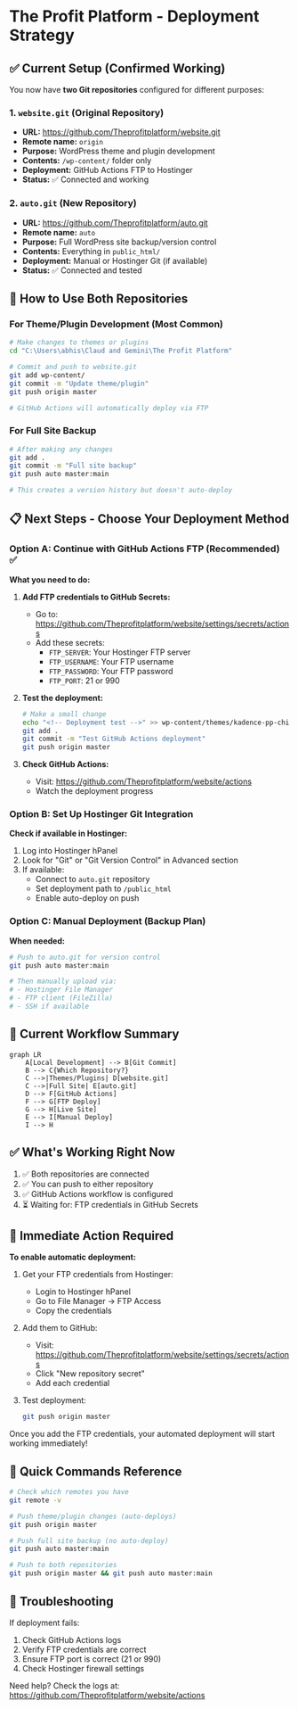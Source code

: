 # The Profit Platform - Deployment Strategy

## ✅ Current Setup (Confirmed Working)

You now have **two Git repositories** configured for different purposes:

### 1. `website.git` (Original Repository)
- **URL:** https://github.com/Theprofitplatform/website.git
- **Remote name:** `origin`
- **Purpose:** WordPress theme and plugin development
- **Contents:** `/wp-content/` folder only
- **Deployment:** GitHub Actions FTP to Hostinger
- **Status:** ✅ Connected and working

### 2. `auto.git` (New Repository)
- **URL:** https://github.com/Theprofitplatform/auto.git
- **Remote name:** `auto`
- **Purpose:** Full WordPress site backup/version control
- **Contents:** Everything in `public_html/`
- **Deployment:** Manual or Hostinger Git (if available)
- **Status:** ✅ Connected and tested

## 🚀 How to Use Both Repositories

### For Theme/Plugin Development (Most Common)
```bash
# Make changes to themes or plugins
cd "C:\Users\abhis\Claud and Gemini\The Profit Platform"

# Commit and push to website.git
git add wp-content/
git commit -m "Update theme/plugin"
git push origin master

# GitHub Actions will automatically deploy via FTP
```

### For Full Site Backup
```bash
# After making any changes
git add .
git commit -m "Full site backup"
git push auto master:main

# This creates a version history but doesn't auto-deploy
```

## 📋 Next Steps - Choose Your Deployment Method

### Option A: Continue with GitHub Actions FTP (Recommended) ✅

**What you need to do:**

1. **Add FTP credentials to GitHub Secrets:**
   - Go to: https://github.com/Theprofitplatform/website/settings/secrets/actions
   - Add these secrets:
     - `FTP_SERVER`: Your Hostinger FTP server
     - `FTP_USERNAME`: Your FTP username
     - `FTP_PASSWORD`: Your FTP password
     - `FTP_PORT`: 21 or 990

2. **Test the deployment:**
   ```bash
   # Make a small change
   echo "<!-- Deployment test -->" >> wp-content/themes/kadence-pp-child/footer.php
   git add .
   git commit -m "Test GitHub Actions deployment"
   git push origin master
   ```

3. **Check GitHub Actions:**
   - Visit: https://github.com/Theprofitplatform/website/actions
   - Watch the deployment progress

### Option B: Set Up Hostinger Git Integration

**Check if available in Hostinger:**

1. Log into Hostinger hPanel
2. Look for "Git" or "Git Version Control" in Advanced section
3. If available:
   - Connect to `auto.git` repository
   - Set deployment path to `/public_html`
   - Enable auto-deploy on push

### Option C: Manual Deployment (Backup Plan)

**When needed:**
```bash
# Push to auto.git for version control
git push auto master:main

# Then manually upload via:
# - Hostinger File Manager
# - FTP client (FileZilla)
# - SSH if available
```

## 🔄 Current Workflow Summary

```mermaid
graph LR
    A[Local Development] --> B[Git Commit]
    B --> C{Which Repository?}
    C -->|Themes/Plugins| D[website.git]
    C -->|Full Site| E[auto.git]
    D --> F[GitHub Actions]
    F --> G[FTP Deploy]
    G --> H[Live Site]
    E --> I[Manual Deploy]
    I --> H
```

## ✅ What's Working Right Now

1. ✅ Both repositories are connected
2. ✅ You can push to either repository
3. ✅ GitHub Actions workflow is configured
4. ⏳ Waiting for: FTP credentials in GitHub Secrets

## 🎯 Immediate Action Required

**To enable automatic deployment:**

1. Get your FTP credentials from Hostinger:
   - Login to Hostinger hPanel
   - Go to File Manager → FTP Access
   - Copy the credentials

2. Add them to GitHub:
   - Visit: https://github.com/Theprofitplatform/website/settings/secrets/actions
   - Click "New repository secret"
   - Add each credential

3. Test deployment:
   ```bash
   git push origin master
   ```

Once you add the FTP credentials, your automated deployment will start working immediately!

## 📝 Quick Commands Reference

```bash
# Check which remotes you have
git remote -v

# Push theme/plugin changes (auto-deploys)
git push origin master

# Push full site backup (no auto-deploy)
git push auto master:main

# Push to both repositories
git push origin master && git push auto master:main
```

## 🛟 Troubleshooting

If deployment fails:
1. Check GitHub Actions logs
2. Verify FTP credentials are correct
3. Ensure FTP port is correct (21 or 990)
4. Check Hostinger firewall settings

Need help? Check the logs at:
https://github.com/Theprofitplatform/website/actions